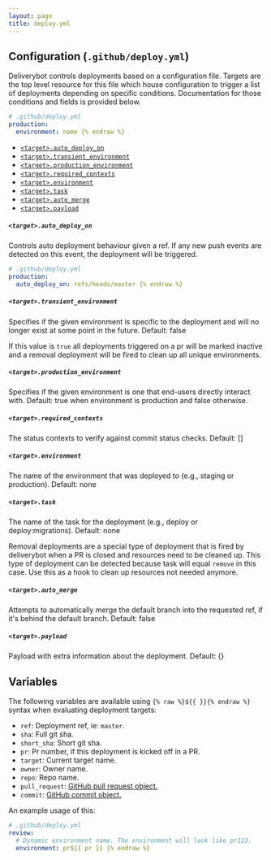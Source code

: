 ```yaml
---
layout: page
title: deploy.yml
---
```


## Configuration (`.github/deploy.yml`)

Deliverybot controls deployments based on a configuration file. Targets are the
top level resource for this file which house configuration to trigger a list of
deployments depending on specific conditions. Documentation for those conditions
and fields is provided below.

```yaml {% raw %}
# .github/deploy.yml
production:
  environment: name {% endraw %}
```

- [`<target>.auto_deploy_on`](#targetauto_deploy_on)
- [`<target>.transient_environment`](#targettransient_environment)
- [`<target>.production_environment`](#targetproduction_environment)
- [`<target>.required_contexts`](#targetrequired_contexts)
- [`<target>.environment`](#targetdeploymentsenvironment)
- [`<target>.task`](#targettask)
- [`<target>.auto_merge`](#targetauto_merge)
- [`<target>.payload`](#targetpayload)

##### `<target>.auto_deploy_on`

Controls auto deployment behaviour given a ref. If any new push events are
detected on this event, the deployment will be triggered.

```yaml {% raw %}
# .github/deploy.yml
production:
  auto_deploy_on: refs/heads/master {% endraw %}
```

##### `<target>.transient_environment`

Specifies if the given environment is specific to the deployment and will no
longer exist at some point in the future. Default: false

If this value is `true` all deployments triggered on a pr will be marked
inactive and a removal deployment will be fired to clean up all unique
environments.

##### `<target>.production_environment`

Specifies if the given environment is one that end-users directly interact with.
Default: true when environment is production and false otherwise.

##### `<target>.required_contexts`

The status contexts to verify against commit status checks. Default: []

##### `<target>.environment`

The name of the environment that was deployed to (e.g., staging or production).
Default: none


##### `<target>.task`

The name of the task for the deployment (e.g., deploy or deploy:migrations).
Default: none

Removal deployments are a special type of deployment that is fired by
deliverybot when a PR is closed and resources need to be cleaned up. This type
of deployment can be detected because task will equal `remove` in this case.
Use this as a hook to clean up resources not needed anymore.

##### `<target>.auto_merge`

Attempts to automatically merge the default branch into the requested ref, if
it's behind the default branch. Default: false

##### `<target>.payload`

Payload with extra information about the deployment. Default: {}

## Variables

The following variables are available using `{% raw %}${{ }}{% endraw %}` syntax
when evaluating deployment targets:

- `ref`: Deployment ref, ie: `master`.
- `sha`: Full git sha.
- `short_sha`: Short git sha.
- `pr`: Pr number, if this deployment is kicked off in a PR.
- `target`: Current target name.
- `owner`: Owner name.
- `repo`: Repo name.
- `pull_request`: [GitHub pull request object.](pr)
- `commit`: [GitHub commit object.](commit)

An example usage of this:

```yaml {% raw %}
# .github/deploy.yml
review:
  # Dynamic environment name. The environment will look like pr123.
  environment: pr${{ pr }} {% endraw %}
```

[pr]: https://developer.github.com/v3/pulls/#response-1
[commit]: https://developer.github.com/v3/git/commits/#response

